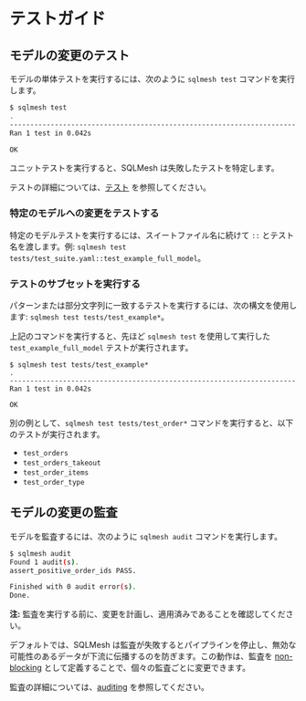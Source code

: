 # テストガイド

## モデルの変更のテスト

モデルの単体テストを実行するには、次のように `sqlmesh test` コマンドを実行します。

```bash
$ sqlmesh test
.
----------------------------------------------------------------------
Ran 1 test in 0.042s

OK
```

ユニットテストを実行すると、SQLMesh は失敗したテストを特定します。

テストの詳細については、[テスト](../concepts/tests.md) を参照してください。

### 特定のモデルへの変更をテストする

特定のモデルテストを実行するには、スイートファイル名に続けて `::` とテスト名を渡します。例: `sqlmesh test tests/test_suite.yaml::test_example_full_model`。

### テストのサブセットを実行する

パターンまたは部分文字列に一致するテストを実行するには、次の構文を使用します: `sqlmesh test tests/test_example*`。

上記のコマンドを実行すると、先ほど `sqlmesh test` を使用して実行した `test_example_full_model` テストが実行されます。

```
$ sqlmesh test tests/test_example*
.
----------------------------------------------------------------------
Ran 1 test in 0.042s

OK
```

別の例として、`sqlmesh test tests/test_order*` コマンドを実行すると、以下のテストが実行されます。

* `test_orders`
* `test_orders_takeout`
* `test_order_items`
* `test_order_type`

## モデルの変更の監査

モデルを監査するには、次のように `sqlmesh audit` コマンドを実行します。

```bash
$ sqlmesh audit
Found 1 audit(s).
assert_positive_order_ids PASS.

Finished with 0 audit error(s).
Done.
```

**注:** 監査を実行する前に、変更を計画し、適用済みであることを確認してください。

デフォルトでは、SQLMesh は監査が失敗するとパイプラインを停止し、無効な可能性のあるデータが下流に伝播するのを防ぎます。この動作は、監査を [non-blocking](../concepts/audits.md#non-blocking-audits) として定義することで、個々の監査ごとに変更できます。

監査の詳細については、[auditing](../concepts/audits.md) を参照してください。